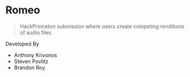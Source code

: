 # Romeo #

> HackPrinceton submission where users create competing renditions of audio files.

Developed By

* Anthony Krivonos
* Steven Povlitz
* Brandon Roy

